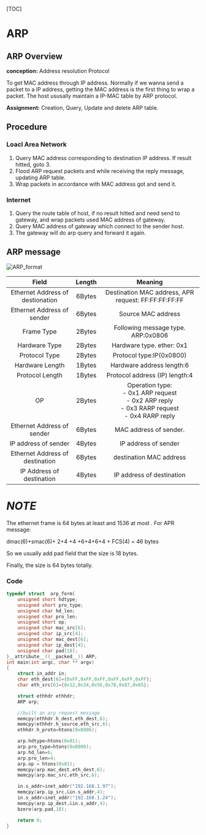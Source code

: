 [TOC]

# ARP

## ARP Overview

**conception:** Address resolution Protocol

To get MAC address through IP address. Normally if we wanna send a packet to a IP address, getting the MAC address is the first thing to wrap a packet. The host ususally maintain a IP-MAC table by ARP protocol.

**Assignment:** Creation, Query, Update and delete ARP table.

## Procedure

 ### Loacl Area Network

1. Query MAC address corresponding to destination IP address. If result hitted, goto 3.
2. Flood ARP request packets and while receiving the reply message, updating ARP table. 
3. Wrap packets in accordance with MAC address got and send it.

### Internet

1. Query the route table of host, if no result hitted and need send to gateway, and wrap packets used MAC address of gateway.
2. Query MAC address of gateway which connect to the sender host.
3. The gateway will do arp query and forward it again.

## ARP message

![ARP_format](https://user-images.githubusercontent.com/49341598/94519791-c37e9900-025d-11eb-8880-8f95e97004ac.png)

|            **Field**             | Length |                           Meaning                            |
| :------------------------------: | :----: | :----------------------------------------------------------: |
| Ethernet Address of destionation | 6Bytes |     Destination MAC address, APR request: FF:FF:FF:FF:FF     |
|    Ethernet Address of sender    | 6Bytes |                      Source MAC address                      |
|            Frame Type            | 2Bytes |              Following message type. ARP:0x0806              |
|          Hardware Type           | 2Bytes |                  Hardware type. ether: 0x1                   |
|          Protocol Type           | 2Bytes |                   Protocol type:IP(0x0800)                   |
|         Hardware Length          | 1Bytes |                  Hardware address length:6                   |
|         Protocol Length          | 1Bytes |                Protocol address (IP) length:4                |
|                OP                | 2Bytes | Operation type:<br/>- 0x1 ARP request<br/>- 0x2 ARP reply<br/>- 0x3 RARP request<br/>- 0x4 RARP reply<br/> |
|    Ethernet Address of sender    | 6Bytes |                    MAC address of sender.                    |
|       IP address of sender       | 4Bytes |                     IP address of sender                     |
| Ethernet Address of destination  | 6Bytes |                   destination MAC address                    |
|    IP Address of destination     | 4Bytes |                  IP address of destination                   |

# ***NOTE***

The ethernet frame is 64 bytes at least and 1536 at most .  For APR message:

dmac(6)+smac(6)+ 2+4 +4 +6+4+6+4 + FCS(4) = 46 bytes

So we usually add  pad field that the size is  18 bytes.

Finally, the size is 64 bytes totally.

### Code

```c
typedef struct  arp_form{
    unsigned short hdtype;
    unsigned short pro_type;
    unsigned char hd_len;
    unsigned char pro_len;
    unsigned short op;
    unsigned char mac_src[6];
    unsigned char ip_src[4];
    unsigned char mac_dest[6];
    unsigned char ip_dest[4];
    unsigned char pad[18];       
}__attribute__((__packed__)) ARP;
int main(int argc, char ** argv)
{
	struct in_addr in;
	char eth_dest[6]={0xFF,0xFF,0xFF,0xFF,0xFF,0xFF};
	char eth_src[6]={0x12,0x34,0x56,0x78,0x87,0x65};

	struct ethhdr ethhdr;
	ARP arp;

	//built an arp request message
	memcpy(ethhdr.h_dest,eth_dest,6);
	memcpy(ethhdr.h_source,eth_src,6);
	ethhdr.h_proto=htons(0x0806);

	arp.hdtype=htons(0x01);
	arp.pro_type=htons(0x0800);
	arp.hd_len=6;
	arp.pro_len=4;
	arp.op = htons(0x01);
	memcpy(arp.mac_dest,eth_dest,6);
	memcpy(arp.mac_src,eth_src,6);

	in.s_addr=inet_addr("192.168.1.97");
	memcpy(arp.ip_src,&in.s_addr,4);
	in.s_addr=inet_addr("192.168.1.24");
	memcpy(arp.ip_dest,&in.s_addr,4);
	bzero(arp.pad,18);

	return 0;
}
```

